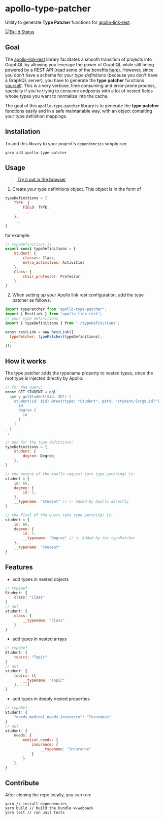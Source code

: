 # apollo-type-patcher
Utility to generate **Type Patcher** functions for [apollo-link-rest](https://github.com/apollographql/apollo-link-rest).

[![Build Status](https://dev.azure.com/miguelgopereira/apollo-type-patcher/_apis/build/status/mpgon.apollo-type-patcher?branchName=master)](https://dev.azure.com/miguelgopereira/apollo-type-patcher/_build/latest?definitionId=2&branchName=master)

## Goal
The [apollo-link-rest](https://github.com/apollographql/apollo-link-rest) library facilitates a smooth transition of projects into GraphQL by allowing you leverage the power of GraphQL while still being powered by a REST API (read some of the benefits [here](https://www.apollographql.com/docs/link/links/rest.html)).
However, since you don't have a schema for your _type definitions_ (because you don't have a GraphQL server), you have to generate the **type patcher** functions [yourself](https://www.apollographql.com/docs/link/links/rest.html#options.typePatcher). This is a very verbose, time consuming and error-prone process, specially if you're trying to consume endpoints with a lot of nested fields whose types you want to normalize into the cache. 

The goal of this `apollo-type-patcher` library is to generate the **type patcher** functions easily and in a safe maintanable way, with an object contaiting your type definition mappings.


## Installation
To add this library to your project's `dependencies` simply run:
```
yarn add apollo-type-patcher
```

## Usage
> [Try it out in the browser](https://codesandbox.io)

1. Create your type definitions object. This object is in the form of
```javascript
typeDefinitions = {
    TYPE: {
        FIELD: TYPE,
        ...
    },
    ...
}
```
for example:
```javascript
// typeDefinitions.js
export const typeDefinitions = {
    Student: {
        classes: Class,
        extra_activities: Activities
    },
    Class: {
        chair_professor: Professor
    }
}
```
2. When setting up your Apollo link rest configuration, add the type patcher as follows:
```jsx
import typePatcher from "apollo-type-patcher";
import { RestLink } from "apollo-link-rest";
// your type definitions
import { typeDefinitions } from "./typeDefinitions";

const restLink = new RestLink({
  typePatcher: typePatcher(typeDefinitions),
  ...
});
```

## How it works
The type patcher adds the typename property to nested types, since the root type is injected directly by Apollo:
```jsx
// for the Query:
const GET_STUDENT = gql`
  query getStudent($id: ID!) {
    student(id: $id) @rest(type: "Student", path: "student/{args.id}") {
      id
      degree {
        id
      }
    }
  }
`;

// and for the type defintions:
typeDefinitions = {
    Student: {
        degree: Degree,
    },
}

// the output of the Apollo request (pre type patching) is:
student = {
    id: 60,
    degree: {
        id: 5,
    },
    __typename: "Student" // <- Added by Apollo directly
}

// the final of the Query (pos type patching) is:
student = {
    id: 60,
    degree: {
        id: 5,
        __typename: "Degree" // <- Added by the typePatcher
    },
    __typename: "Student"
}
```

## Features
- add types in nested objects
```javascript
// typeDef
Student: {
    class: "Class"
}
// out
student: {
    class: {
        __typename: "Class"
    }
}
```
- add types in nested arrays
```javascript
// typeDef
Student: {
    topics: "Topic"
}
// out
student: {
    topics: [{
        __typename: "Topic"
    }, ...]
}
```
- add types in deeply nested properties
```javascript
// typeDef
Student: {
    "needs.medical_needs.insurance": "Insurance"
}
// out
student: {
    needs: {
        medical_needs: {
            insurance: {
                __typename: "Insurance"
            }
        }
    }
}
```

## Contribute
After cloning the repo locally, you can run:
```node
yarn // install dependencies
yarn build // build the bundle w/webpack
yarn test // run unit tests
```
